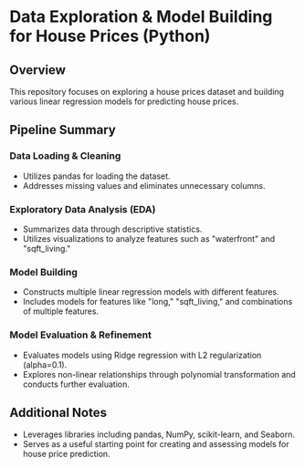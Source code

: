 # Data Exploration & Model Building for House Prices (Python)

## Overview
This repository focuses on exploring a house prices dataset and building various linear regression models for predicting house prices.

## Pipeline Summary

### Data Loading & Cleaning
- Utilizes pandas for loading the dataset.
- Addresses missing values and eliminates unnecessary columns.

### Exploratory Data Analysis (EDA)
- Summarizes data through descriptive statistics.
- Utilizes visualizations to analyze features such as "waterfront" and "sqft_living."

### Model Building
- Constructs multiple linear regression models with different features.
- Includes models for features like "long," "sqft_living," and combinations of multiple features.

### Model Evaluation & Refinement
- Evaluates models using Ridge regression with L2 regularization (alpha=0.1).
- Explores non-linear relationships through polynomial transformation and conducts further evaluation.

## Additional Notes
- Leverages libraries including pandas, NumPy, scikit-learn, and Seaborn.
- Serves as a useful starting point for creating and assessing models for house price prediction.
